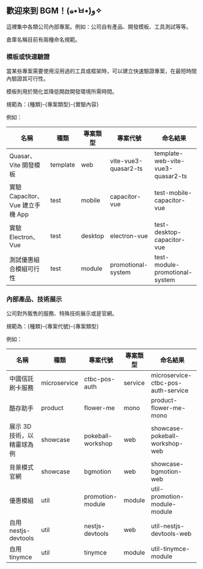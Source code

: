 ## 歡迎來到 BGM！(๑•̀ㅂ•́)و✧

這裡集中各類公司內部專案。例如：公司自有產品、開發模板、工具測試等等。

倉庫名稱目前有兩種命名規範。

### 模板或快速驗證

當某些專案需要使用沒用過的工具或框架時，可以建立快速驗證專案，在最短時間內驗證其可行性。

模板則用於簡化並降低開啟開發環境所需時間。

規範為：{種類}-{專案類型}-{實驗內容}

例如：

| 名稱 | 種類 | 專案類型 | 專案代號 | 命名結果 |
|-|-|-|-|-|
| Quasar、Vite 開發模板 | template | web | vite-vue3-quasar2-ts | template-web-vite-vue3-quasar2-ts |
| 實驗 Capacitor、Vue 建立手機 App | test | mobile | capacitor-vue | test-mobile-capacitor-vue |
| 實驗 Electron、Vue | test | desktop | electron-vue | test-desktop-capacitor-vue |
| 測試優惠組合模組可行性 | test | module | promotional-system | test-module-promotional-system |

### 內部產品、技術展示

公司對外販售的服務、特殊技術展示或是官網。

規範為：{種類}-{專案代號}-{專案類型}

例如：

| 名稱 | 種類 | 專案代號 | 專案類型 | 命名結果 |
|-|-|-|-|-|
| 中國信託刷卡服務 | microservice | ctbc-pos-auth | service | microservice-ctbc-pos-auth-service |
| 酷存助手 | product | flower-me | mono | product-flower-me-mono |
| 展示 3D 技術，以精靈球為例 | showcase  | pokeball-workshop | web | showcase-pokeball-workshop-web |
| 背景模式官網 | showcase  | bgmotion | web | showcase-bgmotion-web |
| 優惠模組 | util | promotion-module | module | util-promotion-module-module |
| 自用 nestjs-devtools | util  | nestjs-devtools | web | util-nestjs-devtools-web |
| 自用 tinymce | util  | tinymce | module | util-tinymce-module |
